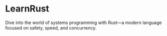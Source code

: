 # LearnRust
Dive into the world of systems programming with Rust—a modern language focused on safety, speed, and concurrency.

